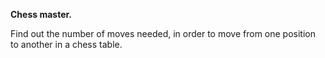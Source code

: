 **Chess master.**

Find out the number of moves needed, in order to move from
one position to another in a chess table.